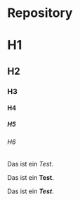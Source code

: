 # Repository

# H1
## H2
### H3
#### H4
##### H5
###### H6

Das ist ein *Test*.

Das ist ein **Test**.

Das ist ein ***Test***.
